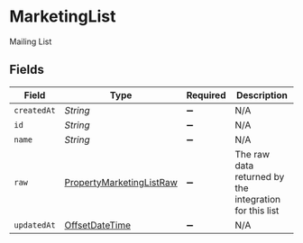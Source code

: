 # MarketingList

Mailing List


## Fields

| Field                                                                                     | Type                                                                                      | Required                                                                                  | Description                                                                               |
| ----------------------------------------------------------------------------------------- | ----------------------------------------------------------------------------------------- | ----------------------------------------------------------------------------------------- | ----------------------------------------------------------------------------------------- |
| `createdAt`                                                                               | *String*                                                                                  | :heavy_minus_sign:                                                                        | N/A                                                                                       |
| `id`                                                                                      | *String*                                                                                  | :heavy_minus_sign:                                                                        | N/A                                                                                       |
| `name`                                                                                    | *String*                                                                                  | :heavy_minus_sign:                                                                        | N/A                                                                                       |
| `raw`                                                                                     | [PropertyMarketingListRaw](../../models/shared/PropertyMarketingListRaw.md)               | :heavy_minus_sign:                                                                        | The raw data returned by the integration for this list                                    |
| `updatedAt`                                                                               | [OffsetDateTime](https://docs.oracle.com/javase/8/docs/api/java/time/OffsetDateTime.html) | :heavy_minus_sign:                                                                        | N/A                                                                                       |